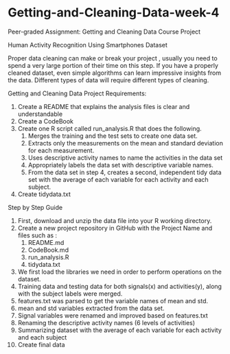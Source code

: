 # Getting-and-Cleaning-Data-week-4
Peer-graded Assignment: Getting and Cleaning Data Course Project

Human Activity Recognition Using Smartphones Dataset

Proper data cleaning can make or break your project , usually you need to spend a very large portion of their time on this step. If you have a properly cleaned dataset, even simple algorithms can learn impressive insights from the data. Different types of data will require different types of cleaning.

Getting and Cleaning Data Project Requirements:
1. Create a README that explains the analysis files is clear and understandable
2. Create a CodeBook 
3. Create one R script called run_analysis.R that does the following. 
    1. Merges the training and the test sets to create one data set.
    2. Extracts only the measurements on the mean and standard deviation for each         measurement. 
    3. Uses descriptive activity names to name the activities in the data set
    4. Appropriately labels the data set with descriptive variable names. 
    5. From the data set in step 4, creates a second, independent tidy data set          with the average of each variable for each activity and each subject.
4. Create tidydata.txt

Step by Step Guide
1. First, download and unzip the data file into your R working directory.
2. Create a new project repository in GitHub with the Project Name and files such as :
    1. README.md
    2. CodeBook.md
    3. run_analysis.R
    4. tidydata.txt
3. We first load the libraries we need in order to perform operations on the        dataset. 
4. Training data and testing data for both signals(x) and activities(y), along      with the subject labels were merged.
5. features.txt was parsed to get the variable names of mean and std.
6. mean and std variables extracted from the data set.
7. Signal variables were renamed and improved based on features.txt
8. Renaming the descriptive activity names (6 levels of activities)
9. Summarizing dataset with the average of each variable for each activity and      each subject
10. Create final data 